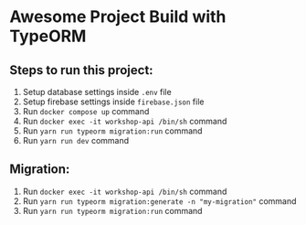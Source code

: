 # Awesome Project Build with TypeORM

## Steps to run this project:

1. Setup database settings inside `.env` file
2. Setup firebase settings inside `firebase.json` file
3. Run `docker compose up` command
4. Run `docker exec -it workshop-api /bin/sh` command
5. Run `yarn run typeorm migration:run` command
6. Run `yarn run dev` command

## Migration:
1. Run `docker exec -it workshop-api /bin/sh` command
2. Run `yarn run typeorm migration:generate -n "my-migration"` command
3. Run `yarn run typeorm migration:run` command

